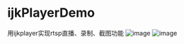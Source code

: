 # ijkPlayerDemo
用ijkplayer实现rtsp直播、录制、截图功能
![image](https://github.com/fangxiaole/ijkPlayerDemo/tree/master/images/demo.jpg)
![image](https://github.com/fangxiaole/ijkPlayerDemo/tree/master/images/demo.gif)
